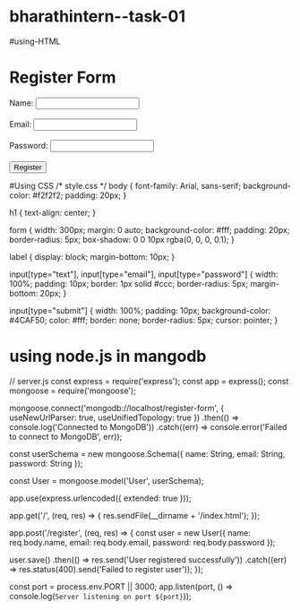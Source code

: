 # bharathintern--task-01
#using-HTML
<!DOCTYPE html>
<html>
<head>
  <title>Register Form</title>
  <link rel="stylesheet" type="text/css" href="style.css">
</head>
<body>
  <h1>Register Form</h1>
  <form action="/register" method="POST">
    <label for="name">Name:</label>
    <input type="text" id="name" name="name" required><br><br>
    <label for="email">Email:</label>
    <input type="email" id="email" name="email" required><br><br>
    <label for="password">Password:</label>
    <input type="password" id="password" name="password" required><br><br>
    <input type="submit" value="Register">
  </form>
</body>
</html>

#Using CSS
/* style.css */
body {
  font-family: Arial, sans-serif;
  background-color: #f2f2f2;
  padding: 20px;
}

h1 {
  text-align: center;
}

form {
  width: 300px;
  margin: 0 auto;
  background-color: #fff;
  padding: 20px;
  border-radius: 5px;
  box-shadow: 0 0 10px rgba(0, 0, 0, 0.1);
}

label {
  display: block;
  margin-bottom: 10px;
}

input[type="text"],
input[type="email"],
input[type="password"] {
  width: 100%;
  padding: 10px;
  border: 1px solid #ccc;
  border-radius: 5px;
  margin-bottom: 20px;
}

input[type="submit"] {
  width: 100%;
  padding: 10px;
  background-color: #4CAF50;
  color: #fff;
  border: none;
  border-radius: 5px;
  cursor: pointer;
}
# using node.js in mangodb
// server.js
const express = require('express');
const app = express();
const mongoose = require('mongoose');

mongoose.connect('mongodb://localhost/register-form', { useNewUrlParser: true, useUnifiedTopology: true })
  .then(() => console.log('Connected to MongoDB'))
  .catch((err) => console.error('Failed to connect to MongoDB', err));

const userSchema = new mongoose.Schema({
  name: String,
  email: String,
  password: String
});

const User = mongoose.model('User', userSchema);

app.use(express.urlencoded({ extended: true }));

app.get('/', (req, res) => {
  res.sendFile(__dirname + '/index.html');
});

app.post('/register', (req, res) => {
  const user = new User({
    name: req.body.name,
    email: req.body.email,
    password: req.body.password
  });

  user.save()
    .then(() => res.send('User registered successfully'))
    .catch((err) => res.status(400).send('Failed to register user'));
});

const port = process.env.PORT || 3000;
app.listen(port, () => console.log(`Server listening on port ${port}`));

